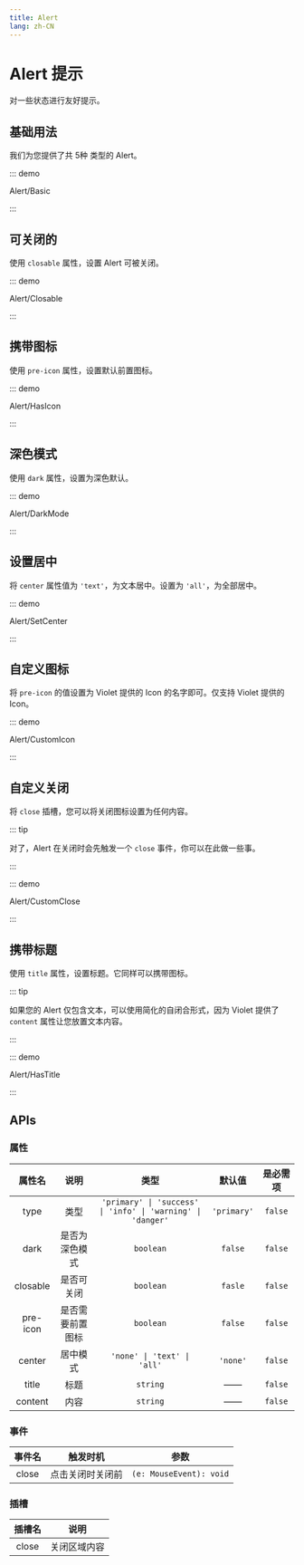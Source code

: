 ```yaml
---
title: Alert
lang: zh-CN
---
```


# Alert 提示

对一些状态进行友好提示。

## 基础用法

我们为您提供了共 5种 类型的 Alert。

::: demo

Alert/Basic

:::

## 可关闭的

使用 `closable` 属性，设置 Alert 可被关闭。

::: demo

Alert/Closable

:::

## 携带图标

使用 `pre-icon` 属性，设置默认前置图标。

::: demo

Alert/HasIcon

:::

## 深色模式

使用 `dark` 属性，设置为深色默认。

::: demo

Alert/DarkMode

:::

## 设置居中

将 `center` 属性值为 `'text'`，为文本居中。设置为 `'all'`，为全部居中。

::: demo

Alert/SetCenter

:::

## 自定义图标

将 `pre-icon` 的值设置为 Violet 提供的 Icon 的名字即可。仅支持 Violet 提供的 Icon。

::: demo

Alert/CustomIcon

:::

## 自定义关闭

将 `close` 插槽，您可以将关闭图标设置为任何内容。

::: tip

对了，Alert 在关闭时会先触发一个 `close` 事件，你可以在此做一些事。

:::

::: demo

Alert/CustomClose

:::

## 携带标题

使用 `title` 属性，设置标题。它同样可以携带图标。

::: tip

如果您的 Alert 仅包含文本，可以使用简化的自闭合形式，因为 Violet 提供了 `content` 属性让您放置文本内容。

:::

::: demo

Alert/HasTitle

:::

## APIs

### 属性

| 属性名 | 说明 | 类型 | 默认值 | 是必需项 |
| :---: | :---: | :---: | :---: | :---: | 
| type | 类型 | `'primary' \| 'success' \| 'info' \| 'warning' \| 'danger'` | `'primary'` | `false` |
| dark | 是否为深色模式 | `boolean` | `false` | `false` |
| closable | 是否可关闭 | `boolean` | `fasle` | `false` |
| pre-icon | 是否需要前置图标 | `boolean` | `false` | `false` | `false` |
| center | 居中模式 | `'none' \| 'text' \| 'all'` | `'none'` | `false` |
| title | 标题 | `string` | —— | `false` |
| content | 内容 | `string` | —— | `false` |

### 事件

| 事件名 | 触发时机 | 参数 |
| :---: | :---: | :---: |
| close | 点击关闭时关闭前 | `(e: MouseEvent): void` |

### 插槽

| 插槽名 | 说明 |
| :---: | :---: |
| close | 关闭区域内容 |
